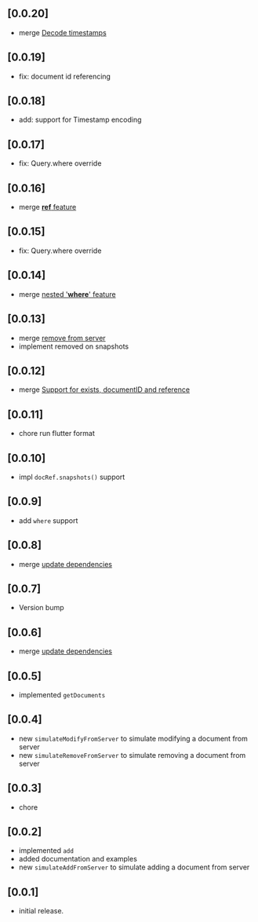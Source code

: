 ## [0.0.20]
* merge [Decode timestamps](https://github.com/ozanturksever/mock_cloud_firestore/pull/18)

## [0.0.19]
* fix: document id referencing

## [0.0.18]
* add: support for Timestamp encoding

## [0.0.17]
* fix: Query.where override

## [0.0.16]
* merge [__ref__ feature](https://github.com/ozanturksever/mock_cloud_firestore/pull/16)

## [0.0.15]
* fix: Query.where override

## [0.0.14]
* merge [nested '__where__' feature](https://github.com/ozanturksever/mock_cloud_firestore/pull/14)

## [0.0.13]
* merge [remove from server](https://github.com/ozanturksever/mock_cloud_firestore/pull/12)
* implement removed on snapshots

## [0.0.12]
* merge [Support for exists, documentID and reference](https://github.com/ozanturksever/mock_cloud_firestore/pull/13)

## [0.0.11]
* chore run flutter format

## [0.0.10]
* impl `docRef.snapshots()` support

## [0.0.9]
* add `where` support

## [0.0.8]
* merge [update dependencies](https://github.com/ozanturksever/mock_cloud_firestore/pull/6)

## [0.0.7]
* Version bump

## [0.0.6]
* merge [update dependencies](https://github.com/ozanturksever/mock_cloud_firestore/pull/3)

## [0.0.5]
* implemented `getDocuments`

## [0.0.4]

* new `simulateModifyFromServer` to simulate modifying a document from server
* new `simulateRemoveFromServer` to simulate removing a document from server

## [0.0.3]
* chore

## [0.0.2]

* implemented `add`
* added documentation and examples
* new `simulateAddFromServer` to simulate adding a document from server

## [0.0.1]

* initial release.
